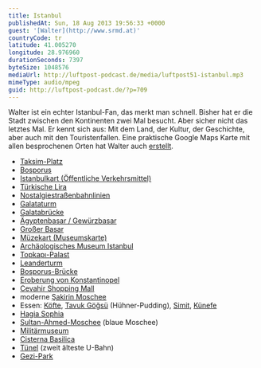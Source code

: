 ```yaml
---
title: Istanbul
publishedAt: Sun, 18 Aug 2013 19:56:33 +0000
guest: '[Walter](http://www.srmd.at)'
countryCode: tr
latitude: 41.005270
longitude: 28.976960
durationSeconds: 7397
byteSize: 1048576
mediaUrl: http://luftpost-podcast.de/media/luftpost51-istanbul.mp3
mimeType: audio/mpeg
guid: http://luftpost-podcast.de/?p=709
---
```


Walter ist ein echter Istanbul-Fan, das merkt man schnell. Bisher hat er die Stadt zwischen den Kontinenten zwei Mal besucht. Aber sicher nicht das letztes Mal. Er kennt sich aus: Mit dem Land, der Kultur, der Geschichte, aber auch mit den Touristenfallen. Eine praktische Google Maps Karte mit allen besprochenen Orten hat Walter auch [erstellt](https://maps.google.com/maps/ms?ie=UTF&msa=0&msid=207057797894560592346.0004e402d4ea87cafd1f7&dg=feature). 
* [Taksim-Platz](http://de.wikipedia.org/wiki/Taksim-Platz)
* [Bosporus](http://de.wikipedia.org/wiki/Bosporus)
* [Istanbulkart (Öffentliche Verkehrsmittel)](http://istanbul-tourist-information.com/wissenswertes-uber-istanbul/wichtige-reiseinfos-und-nutzliches-zu-istanbul/offentliche-verkehrsmittel-in-istanbul)
* [Türkische Lira](http://de.wikipedia.org/wiki/T%C3%BCrkische%5FLira)
* [Nostalgiestraßenbahnlinien](http://de.wikipedia.org/wiki/%C4%B0stanbul%5FUla%C5%9F%C4%B1m#Die%5FNostalgiestra.C3.9Fenbahnlinien%5FT3%5Fund%5FT5)
* [Galataturm](http://de.wikipedia.org/wiki/Galataturm)
* [Galatabrücke](http://de.wikipedia.org/wiki/Galatabr%C3%BCcke)
* [Ägyptenbasar / Gewürzbasar](http://www.tripadvisor.de/Attraction%5FReview-g293974-d294546-Reviews-Egyptian%5FBazaar-Istanbul.html)
* [Großer Basar](http://de.wikipedia.org/wiki/Gro%C3%9Fer%5FBasar)
* [Müzekart (Museumskarte)](http://istanbul-tourist-information.com/muzekart-ihr-museumspass-fur-istanbul)
* [Archäologisches Museum Istanbul](http://de.wikipedia.org/wiki/Arch%C3%A4ologisches%5FMuseum%5FIstanbul)
* [Topkapı-Palast](http://de.wikipedia.org/wiki/Topkap%C4%B1-Palast)
* [Leanderturm](http://de.wikipedia.org/wiki/Leanderturm)
* [Bosporus-Brücke](http://de.wikipedia.org/wiki/Bosporus-Br%C3%BCcke)
* [Eroberung von Konstantinopel](http://de.wikipedia.org/wiki/Eroberung%5Fvon%5FKonstantinopel%5F%281453%29)
* [Cevahir Shopping Mall](http://de.wikipedia.org/wiki/Cevahir%5FShopping%5FMall)
* moderne [Şakirin Moschee](http://istanbul-tourist-information.com/erlebnisse-in-istanbul/sehenswurdigkeiten-in-istanbul/gotteshauser-in-istanbul/moscheen-in-istanbul/sakirin-moschee)
* Essen: [Köfte](http://de.wikipedia.org/wiki/K%C3%B6fte), [Tavuk Göğsü](http://de.wikipedia.org/wiki/Tavuk%5FG%C3%B6%C4%9Fs%C3%BC) (Hühner-Pudding), [Simit](http://de.wikipedia.org/wiki/Simit), [Künefe](http://de.wikipedia.org/wiki/Kaday%C4%B1f)
* [Hagia Sophia](http://de.wikipedia.org/wiki/Hagia%5FSophia)
* [Sultan-Ahmed-Moschee](http://de.wikipedia.org/wiki/Sultan-Ahmed-Moschee) (blaue Moschee)
* [Militärmuseum](http://istanbul-tourist-information.com/erlebnisse-in-istanbul/museen-in-istanbul/militarmuseum-askeri-muzesi)
* [Cisterna Basilica](http://de.wikipedia.org/wiki/Cisterna%5FBasilica)
* [Tünel](http://de.wikipedia.org/wiki/T%C3%BCnel) (zweit älteste U-Bahn)
* [Gezi-Park](http://de.wikipedia.org/wiki/Gezi-Park)
